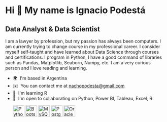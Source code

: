 Hi 👋 My name is Ignacio Podestá
================================

Data Analyst & Data Scientist
-----------------------------

I am a lawyer by profession, but my passion has always been computers. I am currently trying to change course in my professional career. I consider myself self-taught and have learned about Data Science through courses and certifications. I program in Python, I have a good command of libraries such as Pandas, Matplotlib, Seaborn, Numpy, etc. I am a very curious person and I love reading and learning.

*   🌍  I'm based in Argentina
*   ✉️  You can contact me at [nachopodesta@gmail.com](mailto:nachopodesta@gmail.com)
*   🧠  I'm learning R
*   🤝  I'm open to collaborating on Python, Power BI, Tableau, Excel, R<p align="left">
                                <a href="https://www.python.org/" target="_blank" rel="noreferrer"><img src="https://raw.githubusercontent.com/danielcranney/readme-generator/main/public/icons/skills/python-colored.svg" width="36" height="36" alt="Python" /></a>
                                <a href="https://getbootstrap.com/" target="_blank" rel="noreferrer"><img src="https://raw.githubusercontent.com/danielcranney/readme-generator/main/public/icons/skills/bootstrap-colored.svg" width="36" height="36" alt="Bootstrap" /></a>
                                <a href="https://www.mysql.com/" target="_blank" rel="noreferrer"><img src="https://raw.githubusercontent.com/danielcranney/readme-generator/main/public/icons/skills/mysql-colored.svg" width="36" height="36" alt="MySQL" /></a>
                                <a href="https://www.postgresql.org/" target="_blank" rel="noreferrer"><img src="https://raw.githubusercontent.com/danielcranney/readme-generator/main/public/icons/skills/postgresql-colored.svg" width="36" height="36" alt="PostgreSQL" /></a>
                                <a href="https://www.oracle.com/uk/index.html" target="_blank" rel="noreferrer"><img src="https://raw.githubusercontent.com/danielcranney/readme-generator/main/public/icons/skills/oracle-colored.svg" width="36" height="36" alt="Oracle" /></a>
                    </p>
